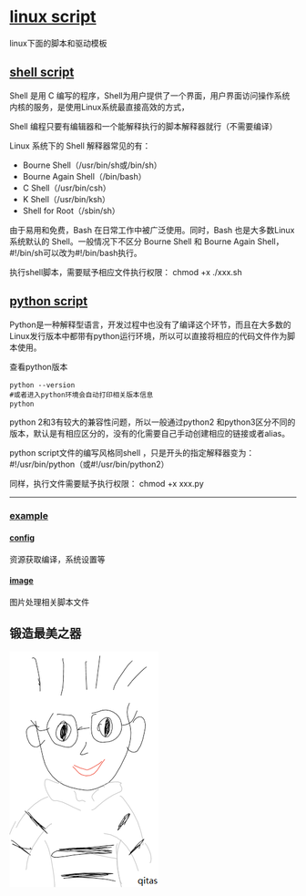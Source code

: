 ﻿# [linux script](https://github.com/qitas/script)

linux下面的脚本和驱动模板

## [shell script](https://github.com/qitas/script)

Shell 是用 C 编写的程序，Shell为用户提供了一个界面，用户界面访问操作系统内核的服务，是使用Linux系统最直接高效的方式，

Shell 编程只要有编辑器和一个能解释执行的脚本解释器就行（不需要编译）

Linux 系统下的 Shell 解释器常见的有：

*  Bourne Shell（/usr/bin/sh或/bin/sh）
*  Bourne Again Shell（/bin/bash）
*  C Shell（/usr/bin/csh）
*  K Shell（/usr/bin/ksh）
*  Shell for Root（/sbin/sh）

由于易用和免费，Bash 在日常工作中被广泛使用。同时，Bash 也是大多数Linux 系统默认的 Shell。一般情况下不区分 Bourne Shell 和 Bourne Again Shell，#!/bin/sh可以改为#!/bin/bash执行。

执行shell脚本，需要赋予相应文件执行权限： chmod +x ./xxx.sh

## [python script](https://github.com/qitas/script)

Python是一种解释型语言，开发过程中也没有了编译这个环节，而且在大多数的Linux发行版本中都带有python运行环境，所以可以直接将相应的代码文件作为脚本使用。

查看python版本
```
python --version
#或者进入python环境会自动打印相关版本信息
python 
```

python 2和3有较大的兼容性问题，所以一般通过python2 和python3区分不同的版本，默认是有相应区分的，没有的化需要自己手动创建相应的链接或者alias。

python script文件的编写风格同shell ，只是开头的指定解释器变为： #!/usr/bin/python（或#!/usr/bin/python2）

同样，执行文件需要赋予执行权限： chmod +x xxx.py

---

### [example](https://github.com/qitas/script)

#### [config](config/)

资源获取编译，系统设置等

#### [image](image/)

图片处理相关脚本文件


## 锻造最美之器

[![sites](qitas/qitas.png)](http://www.qitas.cn)
